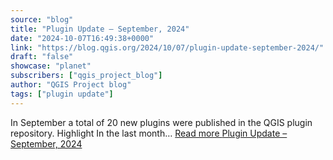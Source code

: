 ```yaml
---
source: "blog"
title: "Plugin Update – September, 2024"
date: "2024-10-07T16:49:38+0000"
link: "https://blog.qgis.org/2024/10/07/plugin-update-september-2024/"
draft: "false"
showcase: "planet"
subscribers: ["qgis_project_blog"]
author: "QGIS Project blog"
tags: ["plugin update"]
---
```


In September a total of 20 new plugins were published in the QGIS plugin repository. Highlight In the last month&#8230; <a class="read-more" href="https://blog.qgis.org/2024/10/07/plugin-update-september-2024/">Read more <span class="screen-reader-text">Plugin Update &#8211; September,&#160;2024</span></a>

